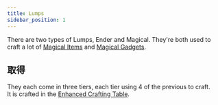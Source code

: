 ```yaml
---
title: Lumps
sidebar_position: 1
---
```


There are two types of Lumps, Ender and Magical. They're both used to craft a lot of [Magical Items](Magical-Items) and [Magical Gadgets](Magical-Gadgets).

## 取得

They each come in three tiers, each tier using 4 of the previous to craft.  
It is crafted in the [Enhanced Crafting Table](Enhanced-Crafting-Table).

